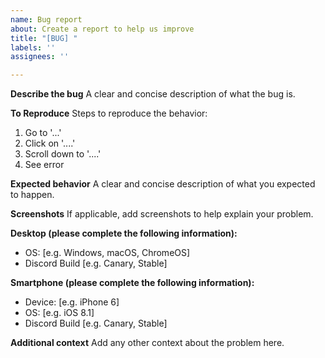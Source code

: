 ```yaml
---
name: Bug report
about: Create a report to help us improve
title: "[BUG] "
labels: ''
assignees: ''

---
```


**Describe the bug**
A clear and concise description of what the bug is.

**To Reproduce**
Steps to reproduce the behavior:
1. Go to '...'
2. Click on '....'
3. Scroll down to '....'
4. See error

**Expected behavior**
A clear and concise description of what you expected to happen.

**Screenshots**
If applicable, add screenshots to help explain your problem.

**Desktop (please complete the following information):**
 - OS: [e.g. Windows, macOS, ChromeOS]
 - Discord Build [e.g. Canary, Stable]

**Smartphone (please complete the following information):**
 - Device: [e.g. iPhone 6]
 - OS: [e.g. iOS 8.1]
 - Discord Build [e.g. Canary, Stable]

**Additional context**
Add any other context about the problem here.

